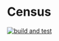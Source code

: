 # Census
[![build and test](https://github.com/alexgamadev/Census/actions/workflows/build-and-test.yml/badge.svg?branch=main)](https://github.com/alexgamadev/Census/actions/workflows/build-and-test.yml)
